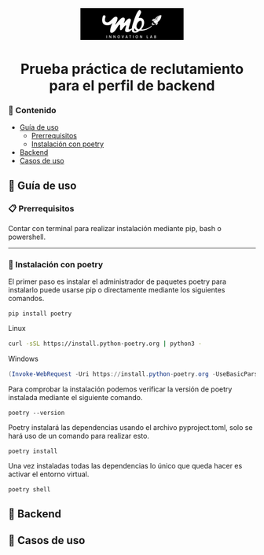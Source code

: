 <div align="center">
    <img src="recursos/mbinnovation.png" alt="logo">
    <h1>Prueba práctica de reclutamiento para el perfil de backend</h1>
</div>

### :bookmark_tabs: Contenido

- [Guía de uso](#toolbox-guía-de-uso)
    * [Prerrequisitos](#clipboard-prerrequisitos)
    * [Instalación con poetry](#wrench-instalación-con-poetry)
- [Backend](#floppy_disk-backend)
- [Casos de uso](#mag_right-casos-de-uso)

## :toolbox: Guía de uso

### :clipboard: Prerrequisitos
Contar con terminal para realizar instalación mediante pip, bash o powershell.
<hr>


### :wrench: Instalación con poetry
El primer paso es instalar el administrador de paquetes poetry para instalarlo 
puede usarse pip o directamente mediante los siguientes comandos.

```
pip install poetry
```
Linux
```bash
curl -sSL https://install.python-poetry.org | python3 -
```
Windows
```powershell
(Invoke-WebRequest -Uri https://install.python-poetry.org -UseBasicParsing).Content | py -
```

Para comprobar la instalación podemos verificar la versión de poetry instalada mediante
el siguiente comando.
```
poetry --version
```

Poetry instalará las dependencias usando el archivo pyproject.toml, solo se hará uso de un comando
para realizar esto.
```
poetry install
```

Una vez instaladas todas las dependencias lo único que queda hacer es activar el entorno virtual.
```
poetry shell
```


## :floppy_disk: Backend


## :mag_right: Casos de uso 